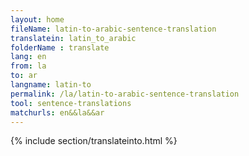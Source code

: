 ```yaml
---
layout: home
fileName: latin-to-arabic-sentence-translation
translatein: latin_to_arabic
folderName : translate
lang: en
from: la
to: ar
langname: latin-to
permalink: /la/latin-to-arabic-sentence-translation
tool: sentence-translations
matchurls: en&&la&&ar
---
```

{% include section/translateinto.html %}
